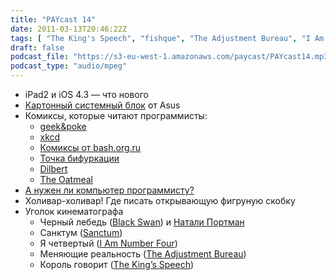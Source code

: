 ```yaml
---
title: "PAYcast 14"
date: 2011-03-13T20:46:22Z
tags: [ "The King's Speech", "fishque", "The Adjustment Bureau", "I Am Number Four", "Король говорит", "Меняющие реальность", "Black Swan", "Я четвертый", "dilbert", "point-b", "iPad", "film", "Санктум", "xkcd", "Черный лебедь", "Sanctum", "oatmeal", "geek&poke", "PAYcast", "asus", "Apple", "bash.org.ru", "Точка бифуркации" ]
draft: false
podcast_file: "https://s3-eu-west-1.amazonaws.com/paycast/PAYcast14.mp3"
podcast_type: "audio/mpeg"
---
```

<ul>
<li>iPad2 и iOS 4.3 &#8212; что нового</li>
<li><a href="http://www.itworld.com/hardware/138740/asus-motherboard-box-doubles-a-pc-case" target="_blank">Картонный системный блок</a> от Asus</li>
<li>Комиксы, которые читают программисты:
<ul>
<li><a href="http://geekandpoke.typepad.com/" target="_blank">geek&amp;poke</a></li>
<li><a href="http://xkcd.com/" target="_blank">xkcd</a></li>
<li><a href="http://bash.org.ru/comics" target="_blank">Комиксы от bash.org.ru</a></li>
<li><a href="http://point-b.ru/" target="_blank">Точка бифуркации</a></li>
<li><a href="http://www.dilbert.com/" target="_blank">Dilbert</a></li>
<li><a href="http://theoatmeal.com/" target="_blank">The Oatmeal</a></li>
</ul>
</li>
<li><a href="http://www.johndcook.com/blog/2011/02/28/programmers-without-computers/" target="_blank">А нужен ли компьютер программисту?</a></li>
<li>Холивар-холивар! Где писать открывающую фигруную скобку</li>
<li>Уголок кинематографа
<ul>
<li>Черный лебедь (<a href="http://www.imdb.com/title/tt0947798/" target="_blank">Black Swan</a>) и <a href="http://www.nytimes.com/2011/03/01/science/01angier.html?_r=1" target="_blank">Натали Портман</a></li>
<li>Санктум (<a href="http://www.imdb.com/title/tt0881320/" target="_blank">Sanctum</a>)</li>
<li>Я четвертый (<a href="http://www.imdb.com/title/tt1464540/" target="_blank">I Am Number Four</a>)</li>
<li>Меняющие реальность (<a href="http://www.imdb.com/title/tt1385826/" target="_blank">The Adjustment Bureau</a>)</li>
<li>Король говорит (<a href="http://www.imdb.com/title/tt1504320/" target="_blank">The King&#8217;s Speech</a>)</li>
</ul>
</li>
</ul>

     